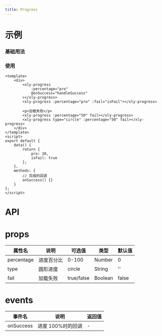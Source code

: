 ```yaml
---
title: Progress
---
```


# 示例

### 基础用法

### 使用

```vue
<template>
    <div>
        <xly-progress
            :percentage="pro"
            @onSuccess="handleSuccess"
        ></xly-progress>
        <xly-progress :percentage="pro" :fail="isFail"></xly-progress>

        <p>加载失败</p>
        <xly-progress :percentage="50" fail></xly-progress>
        <xly-progress type="circle" :percentage="50" fail></xly-progress>
    </div>
</template>
<script>
export default {
    data() {
        return {
            pro: 10,
            isFail: true
        };
    },
    methods: {
        // 完成的回调
        onSuccess() {}
    }
};
</script>
```

# API

# props

| 属性名     | 说明       | 可选值     | 类型    | 默认值 |
| ---------- | ---------- | ---------- | ------- | ------ |
| percentage | 进度百分比 | 0-100      | Number  | 0      |
| type       | 圆形进度   | circle     | String  | ''     |
| fail       | 加载失败   | true/false | Boolean | false  |

# events

| 事件名    | 说明              | 返回值 |
| --------- | ----------------- | ------ |
| onSuccess | 进度 100%时的回调 | -      |
